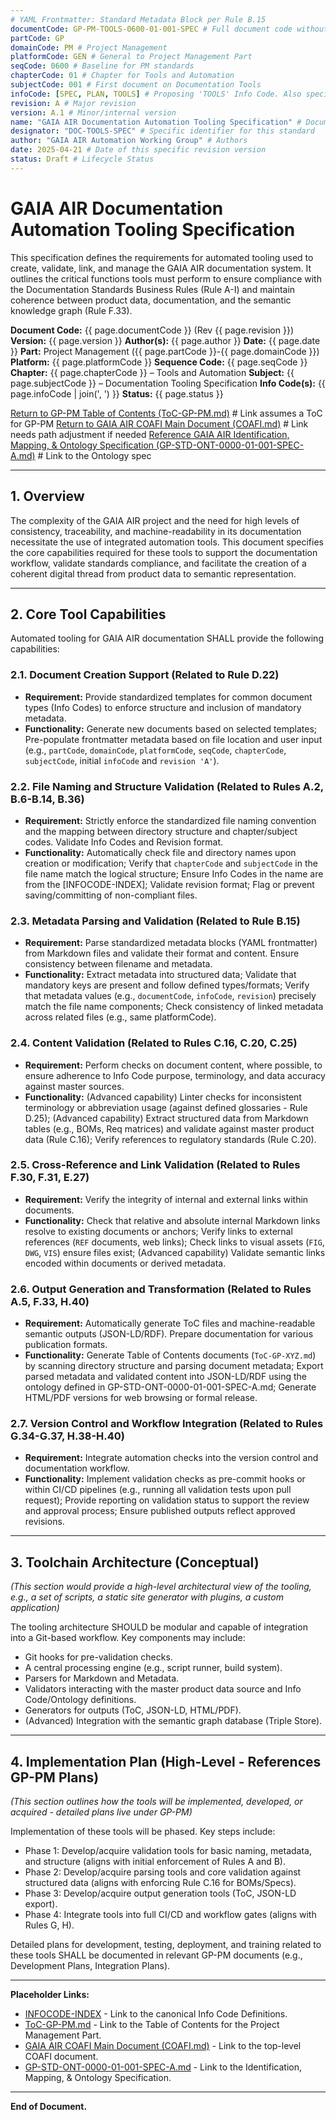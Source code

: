 ```yaml
---
# YAML Frontmatter: Standard Metadata Block per Rule B.15
documentCode: GP-PM-TOOLS-0600-01-001-SPEC # Full document code without revision
partCode: GP
domainCode: PM # Project Management
platformCode: GEN # General to Project Management Part
seqCode: 0600 # Baseline for PM standards
chapterCode: 01 # Chapter for Tools and Automation
subjectCode: 001 # First document on Documentation Tools
infoCode: [SPEC, PLAN, TOOLS] # Proposing 'TOOLS' Info Code. Also specifies/plans tooling. Requires Info Code Index definition per Rule B.12
revision: A # Major revision
version: A.1 # Minor/internal version
name: "GAIA AIR Documentation Automation Tooling Specification" # Document Title
designator: "DOC-TOOLS-SPEC" # Specific identifier for this standard
author: "GAIA AIR Automation Working Group" # Authors
date: 2025-04-21 # Date of this specific revision version
status: Draft # Lifecycle Status
---
```


# GAIA AIR Documentation Automation Tooling Specification

This specification defines the requirements for automated tooling used to create, validate, link, and manage the GAIA AIR documentation system. It outlines the critical functions tools must perform to ensure compliance with the Documentation Standards Business Rules (Rule A-I) and maintain coherence between product data, documentation, and the semantic knowledge graph (Rule F.33).

**Document Code:** {{ page.documentCode }} (Rev {{ page.revision }})
**Version:** {{ page.version }}
**Author(s):** {{ page.author }}
**Date:** {{ page.date }}
**Part:** Project Management ({{ page.partCode }}-{{ page.domainCode }})
**Platform:** {{ page.platformCode }}
**Sequence Code:** {{ page.seqCode }}
**Chapter:** {{ page.chapterCode }} – Tools and Automation
**Subject:** {{ page.subjectCode }} – Documentation Tooling Specification
**Info Code(s):** {{ page.infoCode | join(', ') }}
**Status:** {{ page.status }}

[Return to GP-PM Table of Contents (ToC-GP-PM.md)](../ToC-GP-PM.md) # Link assumes a ToC for GP-PM
[Return to GAIA AIR COAFI Main Document (COAFI.md)](../../COAFI.md) # Link needs path adjustment if needed
[Reference GAIA AIR Identification, Mapping, & Ontology Specification (GP-STD-ONT-0000-01-001-SPEC-A.md)](../STD-ONT-0000-01-001-SPEC-A.md) # Link to the Ontology spec

---

## 1. Overview

The complexity of the GAIA AIR project and the need for high levels of consistency, traceability, and machine-readability in its documentation necessitate the use of integrated automation tools. This document specifies the core capabilities required for these tools to support the documentation workflow, validate standards compliance, and facilitate the creation of a coherent digital thread from product data to semantic representation.

---

## 2. Core Tool Capabilities

Automated tooling for GAIA AIR documentation SHALL provide the following capabilities:

### 2.1. Document Creation Support (Related to Rule D.22)

*   **Requirement:** Provide standardized templates for common document types (Info Codes) to enforce structure and inclusion of mandatory metadata.
*   **Functionality:** Generate new documents based on selected templates; Pre-populate frontmatter metadata based on file location and user input (e.g., `partCode`, `domainCode`, `platformCode`, `seqCode`, `chapterCode`, `subjectCode`, initial `infoCode` and `revision 'A'`).

### 2.2. File Naming and Structure Validation (Related to Rules A.2, B.6-B.14, B.36)

*   **Requirement:** Strictly enforce the standardized file naming convention and the mapping between directory structure and chapter/subject codes. Validate Info Codes and Revision format.
*   **Functionality:** Automatically check file and directory names upon creation or modification; Verify that `chapterCode` and `subjectCode` in the file name match the logical structure; Ensure Info Codes in the name are from the [INFOCODE-INDEX]; Validate revision format; Flag or prevent saving/committing of non-compliant files.

### 2.3. Metadata Parsing and Validation (Related to Rule B.15)

*   **Requirement:** Parse standardized metadata blocks (YAML frontmatter) from Markdown files and validate their format and content. Ensure consistency between filename and metadata.
*   **Functionality:** Extract metadata into structured data; Validate that mandatory keys are present and follow defined types/formats; Verify that metadata values (e.g., `documentCode`, `infoCode`, `revision`) precisely match the file name components; Check consistency of linked metadata across related files (e.g., same platformCode).

### 2.4. Content Validation (Related to Rules C.16, C.20, C.25)

*   **Requirement:** Perform checks on document content, where possible, to ensure adherence to Info Code purpose, terminology, and data accuracy against master sources.
*   **Functionality:** (Advanced capability) Linter checks for inconsistent terminology or abbreviation usage (against defined glossaries - Rule D.25); (Advanced capability) Extract structured data from Markdown tables (e.g., BOMs, Req matrices) and validate against master product data (Rule C.16); Verify references to regulatory standards (Rule C.20).

### 2.5. Cross-Reference and Link Validation (Related to Rules F.30, F.31, E.27)

*   **Requirement:** Verify the integrity of internal and external links within documents.
*   **Functionality:** Check that relative and absolute internal Markdown links resolve to existing documents or anchors; Verify links to external references (`REF` documents, web links); Check links to visual assets (`FIG`, `DWG`, `VIS`) ensure files exist; (Advanced capability) Validate semantic links encoded within documents or derived metadata.

### 2.6. Output Generation and Transformation (Related to Rules A.5, F.33, H.40)

*   **Requirement:** Automatically generate ToC files and machine-readable semantic outputs (JSON-LD/RDF). Prepare documentation for various publication formats.
*   **Functionality:** Generate Table of Contents documents (`ToC-GP-XYZ.md`) by scanning directory structure and parsing document metadata; Export parsed metadata and validated content into JSON-LD/RDF using the ontology defined in GP-STD-ONT-0000-01-001-SPEC-A.md; Generate HTML/PDF versions for web browsing or formal release.

### 2.7. Version Control and Workflow Integration (Related to Rules G.34-G.37, H.38-H.40)

*   **Requirement:** Integrate automation checks into the version control and documentation workflow.
*   **Functionality:** Implement validation checks as pre-commit hooks or within CI/CD pipelines (e.g., running all validation tests upon pull request); Provide reporting on validation status to support the review and approval process; Ensure published outputs reflect approved revisions.

---

## 3. Toolchain Architecture (Conceptual)

*(This section would provide a high-level architectural view of the tooling, e.g., a set of scripts, a static site generator with plugins, a custom application)*

The tooling architecture SHOULD be modular and capable of integration into a Git-based workflow. Key components may include:
*   Git hooks for pre-validation checks.
*   A central processing engine (e.g., script runner, build system).
*   Parsers for Markdown and Metadata.
*   Validators interacting with the master product data source and Info Code/Ontology definitions.
*   Generators for outputs (ToC, JSON-LD, HTML/PDF).
*   (Advanced) Integration with the semantic graph database (Triple Store).

---

## 4. Implementation Plan (High-Level - References GP-PM Plans)

*(This section outlines how the tools will be implemented, developed, or acquired - detailed plans live under GP-PM)*

Implementation of these tools will be phased. Key steps include:
*   Phase 1: Develop/acquire validation tools for basic naming, metadata, and structure (aligns with initial enforcement of Rules A and B).
*   Phase 2: Develop/acquire parsing tools and core validation against structured data (aligns with enforcing Rule C.16 for BOMs/Specs).
*   Phase 3: Develop/acquire output generation tools (ToC, JSON-LD export).
*   Phase 4: Integrate tools into full CI/CD and workflow gates (aligns with Rules G, H).

Detailed plans for development, testing, deployment, and training related to these tools SHALL be documented in relevant GP-PM documents (e.g., Development Plans, Integration Plans).

---

**Placeholder Links:**

*   [INFOCODE-INDEX](#) - Link to the canonical Info Code Definitions.
*   [ToC-GP-PM.md](#) - Link to the Table of Contents for the Project Management Part.
*   [GAIA AIR COAFI Main Document (COAFI.md)](#) - Link to the top-level COAFI document.
*   [GP-STD-ONT-0000-01-001-SPEC-A.md](#) - Link to the Identification, Mapping, & Ontology Specification.

---
**End of Document.**
